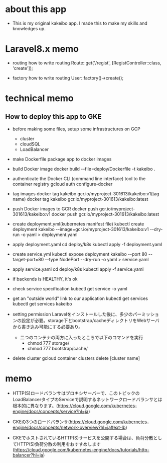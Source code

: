# about this app
- This is my original kakeibo app. I made this to make my skills and knowledges up.


# Laravel8.x memo
- routing
how to write routing
Route::get('/regist', [RegistController::class, 'create']);

- factory
how to write routing
User::factory()->create();


# technical memo

## How to deploy this app to GKE
- before making some files, setup some infrastructures on GCP
    - cluster
    - cloudSQL
    - LoadBalancer

- make Dockerfile
package app to docker images

- build Docker image
docker build --file=deploy/Dockerfile -t kakeibo .

- authenticate the Docker CLI (command line interface) tool to the container registry
gcloud auth configure-docker

- tag images
docker tag kakeibo gcr.io/myproject-301613/kakeibo:v1(tag name)
docker tag kakeibo gcr.io/myproject-301613/kakeibo:latest

- push Docker images to GCR
docker push gcr.io/myproject-301613/kakeibo:v1
docker push gcr.io/myproject-301613/kakeibo:latest

- create deployment.yml(kubernetes manifest file)
kubectl create deployment kakeibo --image=gcr.io/myproject-301613/kakeibo:v1 --dry-run -o yaml > deployment.yaml

- apply deployment.yaml
cd deploy/k8s
kubectl apply -f deployment.yaml

- create service.yml
kubectl expose deployment kakeibo --port 80 --target-port=80 --type NodePort --dry-run -o yaml > service.yaml

- apply service.yaml
cd deploy/k8s
kubectl apply -f service.yaml

- if backends is HEALTHY, it's ok

- check service specification
kubectl get service -o yaml

- get an "outside world" link to our application
kubectl get services
kubectl get services kakeibo

- setting permission
Laravelをインストールした後に、多少のパーミッションの設定が必要。storage下とbootstrap/cacheディレクトリをWebサーバから書き込み可能にする必要あり。
    - 二つのコンテナの両方に入ったところで以下のコマンドを実行
        - chmod 777 storage/
        - chmod 777 bootstrap/cache/


- delete cluster
gcloud container clusters delete [cluster name]


# memo
- HTTP(S)ロードバランサはプロキシサーバーで、このトピックの LoadBalancerタイプのServiceで説明するネットワークロードバランサとは根本的に異なります。(https://cloud.google.com/kubernetes-engine/docs/concepts/service?hl=ja)

- GKEの3つのロードバランサ(https://cloud.google.com/kubernetes-engine/docs/concepts/network-overview?hl=ja#ext-lb)

- GKEでホストされているHTTP(S)サービスを公開する場合は、負荷分散としてHTTP(S)負荷分散の利用をおすすめします(https://cloud.google.com/kubernetes-engine/docs/tutorials/http-balancer?hl=ja)